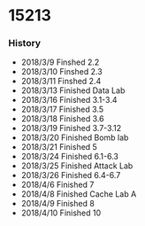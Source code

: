 # 15213
### History
- 2018/3/9   Finshed 2.2
- 2018/3/10  Finshed 2.3
- 2018/3/11  Finshed 2.4
- 2018/3/13  Finished Data Lab
- 2018/3/16  Finished 3.1-3.4
- 2018/3/17  Finished 3.5
- 2018/3/18  Finished 3.6
- 2018/3/19  Finished 3.7-3.12
- 2018/3/20  Finished Bomb lab
- 2018/3/21  Finished 5
- 2018/3/24  Finished 6.1-6.3
- 2018/3/25  Finished Attack Lab
- 2018/3/26  Finished 6.4-6.7
- 2018/4/6   Finished 7
- 2018/4/8   Finished Cache Lab A
- 2018/4/9   Finished 8
- 2018/4/10  Finished 10


